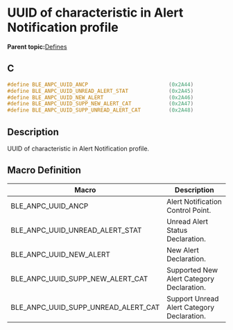 # UUID of characteristic in Alert Notification profile

**Parent topic:**[Defines](GUID-EF3C2DEB-43F8-4387-9DBE-25B3282EEDC1.md)

## C

```c
#define BLE_ANPC_UUID_ANCP                          (0x2A44)
#define BLE_ANPC_UUID_UNREAD_ALERT_STAT             (0x2A45)
#define BLE_ANPC_UUID_NEW_ALERT                     (0x2A46)
#define BLE_ANPC_UUID_SUPP_NEW_ALERT_CAT            (0x2A47)
#define BLE_ANPC_UUID_SUPP_UNREAD_ALERT_CAT         (0x2A48)
```

## Description

UUID of characteristic in Alert Notification profile.

## Macro Definition

|Macro|Description|
|-----|-----------|
|BLE\_ANPC\_UUID\_ANCP|Alert Notification Control Point.|
|BLE\_ANPC\_UUID\_UNREAD\_ALERT\_STAT|Unread Alert Status Declaration.|
|BLE\_ANPC\_UUID\_NEW\_ALERT|New Alert Declaration.|
|BLE\_ANPC\_UUID\_SUPP\_NEW\_ALERT\_CAT|Supported New Alert Category Declaration.|
|BLE\_ANPC\_UUID\_SUPP\_UNREAD\_ALERT\_CAT|Support Unread Alert Category Declaration.|


